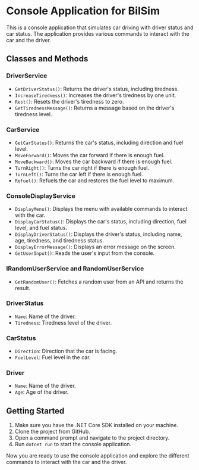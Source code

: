 # Console Application for BilSim

This is a console application that simulates car driving with driver status and car status. The application provides various commands to interact with the car and the driver.

## Classes and Methods

### DriverService

- `GetDriverStatus()`: Returns the driver's status, including tiredness.
- `IncreaseTiredness()`: Increases the driver's tiredness by one unit.
- `Rest()`: Resets the driver's tiredness to zero.
- `GetTirednessMessage()`: Returns a message based on the driver's tiredness level.

### CarService

- `GetCarStatus()`: Returns the car's status, including direction and fuel level.
- `MoveForward()`: Moves the car forward if there is enough fuel.
- `MoveBackward()`: Moves the car backward if there is enough fuel.
- `TurnRight()`: Turns the car right if there is enough fuel.
- `TurnLeft()`: Turns the car left if there is enough fuel.
- `Refuel()`: Refuels the car and restores the fuel level to maximum.

### ConsoleDisplayService

- `DisplayMenu()`: Displays the menu with available commands to interact with the car.
- `DisplayCarStatus()`: Displays the car's status, including direction, fuel level, and fuel status.
- `DisplayDriverStatus()`: Displays the driver's status, including name, age, tiredness, and tiredness status.
- `DisplayErrorMessage()`: Displays an error message on the screen.
- `GetUserInput()`: Reads the user's input from the console.

### IRandomUserService and RandomUserService

- `GetRandomUser()`: Fetches a random user from an API and returns the result.

### DriverStatus

- `Name`: Name of the driver.
- `Tiredness`: Tiredness level of the driver.

### CarStatus

- `Direction`: Direction that the car is facing.
- `FuelLevel`: Fuel level in the car.

### Driver

- `Name`: Name of the driver.
- `Age`: Age of the driver.

## Getting Started

1. Make sure you have the .NET Core SDK installed on your machine.
2. Clone the project from GitHub.
3. Open a command prompt and navigate to the project directory.
4. Run `dotnet run` to start the console application.

Now you are ready to use the console application and explore the different commands to interact with the car and the driver.
